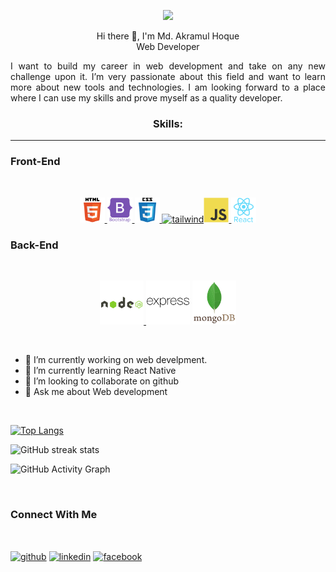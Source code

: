<p align='center'><img  src="https://avatars.githubusercontent.com/u/96454691?v=4"></p>


<p align='center'>  Hi there 👋, I'm Md. Akramul Hoque 
  <br>
 Web Developer<p>

<p align='justify'>I want to build my career in web development and take on any new challenge upon it. I’m very passionate about this field and want to learn more about new tools and technologies. I am looking forward to a place where I can use my skills and prove myself as a quality developer. </p>

<h3 align="center">Skills:</h3>
<p><hr></p>
<h3 align="left">Front-End</h3>
<br>
<p align="center"> <a href="https://www.w3.org/html/" target="_blank" rel="noreferrer"> <img src="https://raw.githubusercontent.com/devicons/devicon/master/icons/html5/html5-original-wordmark.svg" alt="html5" width="40" height="40"/> <img src="https://raw.githubusercontent.com/devicons/devicon/master/icons/bootstrap/bootstrap-plain-wordmark.svg" alt="bootstrap" width="40" height="40"/> </a> <a href="https://www.w3schools.com/css/" target="_blank" rel="noreferrer"> <img src="https://raw.githubusercontent.com/devicons/devicon/master/icons/css3/css3-original-wordmark.svg" alt="css3" width="40" height="40"/> </a> <a href="https://tailwindcss.com/" target="_blank" rel="noreferrer"> <img src="https://www.vectorlogo.zone/logos/tailwindcss/tailwindcss-icon.svg" alt="tailwind" width="40" height="40"/><img src="https://raw.githubusercontent.com/devicons/devicon/master/icons/javascript/javascript-original.svg" alt="javascript" width="40" height="40"/> </a> <a href="https://reactjs.org/" target="_blank" rel="noreferrer"> <img src="https://raw.githubusercontent.com/devicons/devicon/master/icons/react/react-original-wordmark.svg" alt="react" width="40" height="40"/></a> </p>

<h3 align="left">Back-End</h3>
<br>
<p align="center"> <a href="https://expressjs.com" target="_blank" rel="noreferrer"> <a href="https://nodejs.org" target="_blank" rel="noreferrer"> <img src="https://raw.githubusercontent.com/devicons/devicon/master/icons/nodejs/nodejs-original-wordmark.svg" alt="nodejs" width="70" height="70"/> </a> <img src="https://raw.githubusercontent.com/devicons/devicon/master/icons/express/express-original-wordmark.svg" alt="express" width="70" height="70"/> </a> <a href="https://www.mongodb.com/" target="_blank" rel="noreferrer"> <img src="https://raw.githubusercontent.com/devicons/devicon/master/icons/mongodb/mongodb-original-wordmark.svg" alt="mongodb" width="70" height="70"/> </a> </p>

<br>


- 🔭 I’m currently working on web develpment. 
- 🌱 I’m currently learning React Native 
- 👯 I’m looking to collaborate on github 
- 💬 Ask me about Web development 


<br>


[![Top Langs](https://github-readme-stats.vercel.app/api/top-langs/?username=akramHoque)](https://github.com/anuraghazra/github-readme-stats)
<br>

![GitHub streak stats](https://github-readme-streak-stats.herokuapp.com/?user=akramHoque)

![GitHub Activity Graph](https://activity-graph.herokuapp.com/graph?username=akramHoque) 
<br>


<br>



<h3>Connect With Me </h3>
<br>


[<img align='center' padding='right' src='https://cdn.jsdelivr.net/npm/simple-icons@3.0.1/icons/github.svg' alt='github' height='40'>](https://github.com/akramHoque)  [<img  align='center' src='https://cdn.jsdelivr.net/npm/simple-icons@3.0.1/icons/linkedin.svg' alt='linkedin' height='40'>](https://www.linkedin.com/in/akramul-hoque-155438241/)  [<img align='center' src='https://cdn.jsdelivr.net/npm/simple-icons@3.0.1/icons/facebook.svg' alt='facebook' height='40'>](https://www.facebook.com/akram.sharif.756)  
</a>
